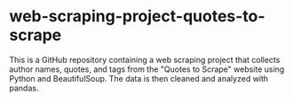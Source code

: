 # web-scraping-project-quotes-to-scrape
This is a GitHub repository containing a web scraping project that collects author names, quotes, and tags from the "Quotes to Scrape" website using Python and BeautifulSoup. The data is then cleaned and analyzed with pandas. 
